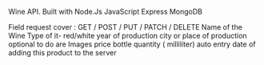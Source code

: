 
Wine API.
Built with Node.Js JavaScript Express MongoDB 

Field request cover :
GET / POST / PUT / PATCH / DELETE
Name of the Wine
Type of it- red/white
year of production
city or place of production
  optional 
      to do are Images
      price
      bottle quantity ( milliliter)
auto entry date of adding this product to the server

